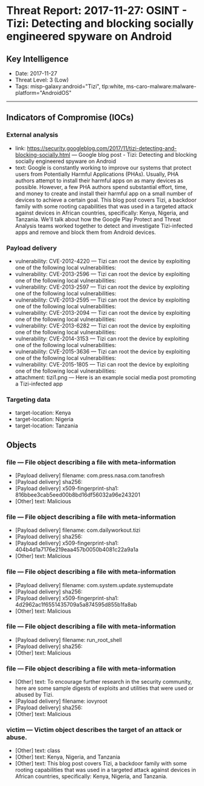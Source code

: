 # Threat Report: 2017-11-27: OSINT - Tizi: Detecting and blocking socially engineered spyware on Android


## Key Intelligence
* Date: 2017-11-27
* Threat Level: 3 (Low)
* Tags: misp-galaxy:android="Tizi", tlp:white, ms-caro-malware:malware-platform="AndroidOS"

---

## Indicators of Compromise (IOCs)
### External analysis
* link: https://security.googleblog.com/2017/11/tizi-detecting-and-blocking-socially.html — Google blog post - Tizi: Detecting and blocking socially engineered spyware on Android
* text: Google is constantly working to improve our systems that protect users from Potentially Harmful Applications (PHAs). Usually, PHA authors attempt to install their harmful apps on as many devices as possible. However, a few PHA authors spend substantial effort, time, and money to create and install their harmful app on a small number of devices to achieve a certain goal. This blog post covers Tizi, a backdoor family with some rooting capabilities that was used in a targeted attack against devices in African countries, specifically: Kenya, Nigeria, and Tanzania. We'll talk about how the Google Play Protect and Threat Analysis teams worked together to detect and investigate Tizi-infected apps and remove and block them from Android devices.

### Payload delivery
* vulnerability: CVE-2012-4220 — Tizi can root the device by exploiting one of the following local vulnerabilities:
* vulnerability: CVE-2013-2596 — Tizi can root the device by exploiting one of the following local vulnerabilities:
* vulnerability: CVE-2013-2597 — Tizi can root the device by exploiting one of the following local vulnerabilities:
* vulnerability: CVE-2013-2595 — Tizi can root the device by exploiting one of the following local vulnerabilities:
* vulnerability: CVE-2013-2094 — Tizi can root the device by exploiting one of the following local vulnerabilities:
* vulnerability: CVE-2013-6282 — Tizi can root the device by exploiting one of the following local vulnerabilities:
* vulnerability: CVE-2014-3153 — Tizi can root the device by exploiting one of the following local vulnerabilities:
* vulnerability: CVE-2015-3636 — Tizi can root the device by exploiting one of the following local vulnerabilities:
* vulnerability: CVE-2015-1805 — Tizi can root the device by exploiting one of the following local vulnerabilities:
* attachment: tizi1.png — Here is an example social media post promoting a Tizi-infected app

### Targeting data
* target-location: Kenya
* target-location: Nigeria
* target-location: Tanzania

## Objects
### file — File object describing a file with meta-information
* [Payload delivery] filename: com.press.nasa.com.tanofresh
* [Payload delivery] sha256: <sha256>
* [Payload delivery] x509-fingerprint-sha1: 816bbee3cab5eed00b8bd16df56032a96e243201
* [Other] text: Malicious

### file — File object describing a file with meta-information
* [Payload delivery] filename: com.dailyworkout.tizi
* [Payload delivery] sha256: <sha256>
* [Payload delivery] x509-fingerprint-sha1: 404b4d1a7176e219eaa457b0050b4081c22a9a1a
* [Other] text: Malicious

### file — File object describing a file with meta-information
* [Payload delivery] filename: com.system.update.systemupdate
* [Payload delivery] sha256: <sha256>
* [Payload delivery] x509-fingerprint-sha1: 4d2962ac1f6551435709a5a874595d855b1fa8ab
* [Other] text: Malicious

### file — File object describing a file with meta-information
* [Payload delivery] filename: run_root_shell
* [Payload delivery] sha256: <sha256>
* [Other] text: Malicious

### file — File object describing a file with meta-information
* [Other] text: To encourage further research in the security community, here are some sample digests of exploits and utilities that were used or abused by Tizi.
* [Payload delivery] filename: iovyroot
* [Payload delivery] sha256: <sha256>
* [Other] text: Malicious

### victim — Victim object describes the target of an attack or abuse.
* [Other] text: class
* [Other] text: Kenya, Nigeria, and Tanzania
* [Other] text: This blog post covers Tizi, a backdoor family with some rooting capabilities that was used in a targeted attack against devices in African countries, specifically: Kenya, Nigeria, and Tanzania.
